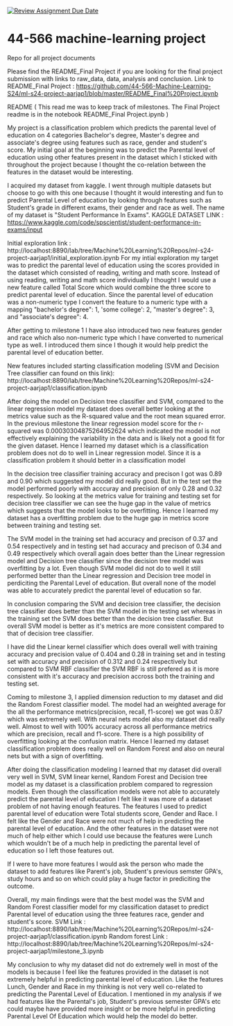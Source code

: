 [![Review Assignment Due Date](https://classroom.github.com/assets/deadline-readme-button-24ddc0f5d75046c5622901739e7c5dd533143b0c8e959d652212380cedb1ea36.svg)](https://classroom.github.com/a/7lKBcjfN)
# 44-566 machine-learning project
Repo for all project documents

Please find the README_Final Project if you are looking for the final project submission with links to raw_data, data, analysis and conclusion.
Link to README_Final Project : https://github.com/44-566-Machine-Learning-S24/ml-s24-project-aarjap1/blob/master/README_Final%20Project.ipynb

README ( This read me was to keep track of milestones. The Final Project readme is in the notebook README_Final Project.ipynb )

My project is a classification problem which predicts the parental level of education on 4 categories Bachelor's degree, Master's degree and associate's degree using features such as race, gender and student's score. My initial goal at the beginning was to predict the Parental level of education using other features present in the dataset which I sticked with throughout the project because I thought the co-relation between the features in the dataset would be interesting.

I acquired my dataset from kaggle. I went through multiple datasets but choose to go with this one because I thought it would interesting and fun to predict Parental Level of education by looking through features such as Student's grade in different exams, their gender and race as well. The name of my dataset is "Student Performance In Exams". 
KAGGLE DATASET LINK : https://www.kaggle.com/code/spscientist/student-performance-in-exams/input

Initial exploration link : http://localhost:8890/lab/tree/Machine%20Learning%20Repos/ml-s24-project-aarjap1/initial_exploration.ipynb
For my intial exploration my target was to predict the parental level of education using the scores provided in the dataset which consisted of reading, writing and math score. Instead of using reading, writing and math score individually I thought I would use a new feature called Total Score which would combine the three score to predict parental level of education. Since the parental level of education was a non-numeric type I convert the feature to a numeric type with a mapping "bachelor's degree": 1, 'some college': 2, "master's degree": 3, and "associate's degree": 4.

After getting to milestone 1 I have also introduced two new features gender and race which also non-numeric type which I have converted to numerical type as well. I introduced them since I though it would help predict the parental level of education better.

New features included starting classification modeling (SVM and Decision Tree classifier can found on this link): http://localhost:8890/lab/tree/Machine%20Learning%20Repos/ml-s24-project-aarjap1/classification.ipynb

After doing the model on Decision tree classifier and SVM, compared to the linear regression model my dataset does overall better looking at the metrics value such as the R-squared value and the root mean squared error. In the previous milestone the linear regression model score for the r-squared was 0.00030304875264952624 which indicated the model is not effectively explaining the variability in the data and is likely not a good fit for the given dataset. Hence I learned my dataset which is a classification problem does not do to well in Linear regression model. Since it is a classification problem it should better in a classification model

In the decision tree classifier training accuracy and precison I got was 0.89 and 0.90 which suggested my model did really good. But in the test set the model performed poorly with acccuray and precision of only 0.28 and 0.32 respectively. So looking at the metrics value for training and testing set for decision tree classifier we can see the huge gap in the value of metrics which suggests that the model looks to be overfitting. Hence I learned my dataset has a overfitting problem due to the huge gap in metrics score between training and testing set.

The SVM model in the training set had accuracy and precison of 0.37 and 0.54 respectively and in testing set had accuracy and precison of 0.34 and 0.49 respectively which overall again does better than the Linear regression model and Decision tree classifier since the decision tree model was overfitting by a lot. Even though SVM model did not do to well it still performed better than the Linear regression and Decision tree model in perdiciting the Parental Level of education. But overall none of the model was able to accurately predict the parental level of education so far.

In conclusion comparing the SVM and decision tree classifier, the decision tree classifier does better than the SVM model in the testing set whereas in the training set the SVM does better than the decision tree classfier. But overall SVM model is better as it's metrics are more consistent compared to that of decision tree classifier.

I have did the Linear kernel classifier which does overall well with training accuracy and precision value of 0.404 and 0.28 in training set and in testing set with accuracy and precision of 0.312 and 0.24 respectively but compared to SVM RBF classifier the SVM RBF is still prefered as it is more consistent with it's accuracy and precision accross both the training and testing set.

Coming to milestone 3, I applied dimension reduction to my dataset and did the Random Forest classifier model. The model had an weighted average for the all the performance metrics(precision, recall, f1-score) we got was 0.87 which was extremely well. With neural nets model also my dataset did really well. Almost to well with 100% accuracy across all performance metrics which are precision, recall and f1-score. There is a high possibility of overfitting looking at the confusion matrix. Hence I learned my dataset classification problem does really well on Random Forest and also on neural nets but with a sign of overfitting.

After doing the classification modeling I learned that my dataset did overall very well in SVM, SVM linear kernel, Random Forest and Decision tree model as my dataset is a classification problem compared to regression models. Even though the classification models were not able to accurately predict the parental level of education I felt like it was more of a dataset problem of not having enough features. The features I used to predict parental level of education were Total students score, Gender and Race. I felt like the Gender and Race were not much of help in predicting the parental level of education. And the other features in the dataset were not much of help either which I could use because the features were Lunch which wouldn't be of a much help in predicting the parental level of education so I left those features out.

If I were to have more features I would ask the person who made the dataset to add features like Parent's job, Student's previous semster GPA's, study hours and so on which could play a huge factor in prediciting the outcome.

Overall, my main findings were that the best model was the SVM and Random Forest classifier model for my classification dataset to predict Parental level of education using the three features race, gender and student's score. 
SVM Link : http://localhost:8890/lab/tree/Machine%20Learning%20Repos/ml-s24-project-aarjap1/classification.ipynb
Random forest Link : http://localhost:8890/lab/tree/Machine%20Learning%20Repos/ml-s24-project-aarjap1/milestone_3.ipynb

My conclusion to why my dataset did not do extremely well in most of the models is because I feel like the features provided in the dataset is not extremely helpful in predicting parental level of education. Like the features Lunch, Gender and Race in my thinking is not very well co-related to predicting the Parental Level of Education. I mentioned in my analysis if we had features like the Parental's job, Student's previous semester GPA's etc could maybe have provided more insight or be more helpful in predicting Parental Level Of Education which would help the model do better.